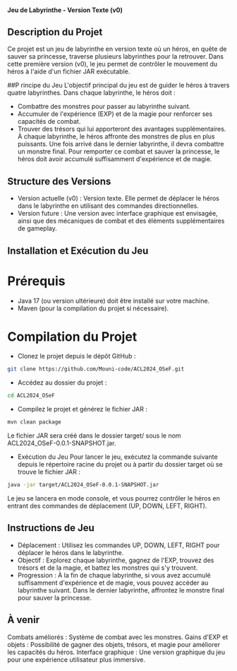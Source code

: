 #### Jeu de Labyrinthe - Version Texte (v0)
## Description du Projet
Ce projet est un jeu de labyrinthe en version texte où un héros, en quête de sauver sa princesse, traverse plusieurs labyrinthes pour la retrouver. Dans cette première version (v0), le jeu permet de contrôler le mouvement du héros à l'aide d'un fichier JAR exécutable.

##P rincipe du Jeu
L'objectif principal du jeu est de guider le héros à travers quatre labyrinthes. Dans chaque labyrinthe, le héros doit :
- Combattre des monstres pour passer au labyrinthe suivant.
- Accumuler de l'expérience (EXP) et de la magie pour renforcer ses capacités de combat.
- Trouver des trésors qui lui apporteront des avantages supplémentaires.
À chaque labyrinthe, le héros affronte des monstres de plus en plus puissants. Une fois arrivé dans le dernier labyrinthe, il devra combattre un monstre final. Pour remporter ce combat et sauver la princesse, le héros doit avoir accumulé suffisamment d'expérience et de magie.

## Structure des Versions
- Version actuelle (v0) : Version texte. Elle permet de déplacer le héros dans le labyrinthe en utilisant des commandes directionnelles.
- Version future : Une version avec interface graphique est envisagée, ainsi que des mécaniques de combat et des éléments supplémentaires de gameplay.
## Installation et Exécution du Jeu
# Prérequis
- Java 17 (ou version ultérieure) doit être installé sur votre machine.
- Maven (pour la compilation du projet si nécessaire).
# Compilation du Projet
- Clonez le projet depuis le dépôt GitHub :

```bash
git clone https://github.com/Mouni-code/ACL2024_OSeF.git
``` 
- Accédez au dossier du projet :

```bash
cd ACL2024_OSeF
```
- Compilez le projet et générez le fichier JAR :

```bash
mvn clean package
```
Le fichier JAR sera créé dans le dossier target/ sous le nom ACL2024_OSeF-0.0.1-SNAPSHOT.jar.

- Exécution du Jeu
Pour lancer le jeu, exécutez la commande suivante depuis le répertoire racine du projet ou à partir du dossier target où se trouve le fichier JAR :

```bash
java -jar target/ACL2024_OSeF-0.0.1-SNAPSHOT.jar
```
Le jeu se lancera en mode console, et vous pourrez contrôler le héros en entrant des commandes de déplacement (UP, DOWN, LEFT, RIGHT).

## Instructions de Jeu
- Déplacement : Utilisez les commandes UP, DOWN, LEFT, RIGHT pour déplacer le héros dans le labyrinthe.
- Objectif : Explorez chaque labyrinthe, gagnez de l'EXP, trouvez des trésors et de la magie, et battez les monstres qui s'y trouvent.
- Progression : À la fin de chaque labyrinthe, si vous avez accumulé suffisamment d'expérience et de magie, vous pouvez accéder au labyrinthe suivant. Dans le dernier labyrinthe, affrontez le monstre final pour sauver la princesse.
## À venir
Combats améliorés : Système de combat avec les monstres.
Gains d'EXP et objets : Possibilité de gagner des objets, trésors, et magie pour améliorer les capacités du héros.
Interface graphique : Une version graphique du jeu pour une expérience utilisateur plus immersive.
